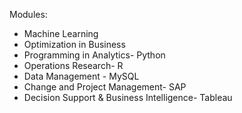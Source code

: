 
Modules:
* Machine Learning
* Optimization in Business
* Programming in Analytics- Python
* Operations Research- R
* Data Management - MySQL
* Change and Project Management- SAP
* Decision Support & Business Intelligence- Tableau


